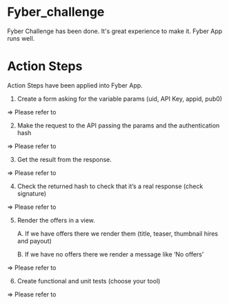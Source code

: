 # Fyber_challenge

Fyber Challenge has been done. It's great experience to make it. Fyber App runs well. 

# Action Steps
Action Steps have been applied into Fyber App.

1. Create a form asking for the variable params (uid, API Key, appid, pub0)

 => Please refer to 

2. Make the request to the API passing the params and the authentication hash 

 => Please refer to

3. Get the result from the response.

 => Please refer to

4. Check the returned hash to check that it’s a real response (check signature)

 => Please refer to

5. Render the offers in a view.

   A. If we have offers there we render them (title, teaser, thumbnail hires and payout)

   B. If we have no offers there we render a message like ‘No offers’

 => Please refer to

6. Create functional and unit tests (choose your tool)

 => Please refer to
